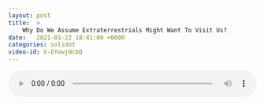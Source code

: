 ```yaml
---
layout: post
title:  >
    Why Do We Assume Extraterrestrials Might Want To Visit Us?
date:   2021-01-22 18:41:00 +0000
categories: solidot
video-id: V-EYewjNcbQ
---
```


<audio src="/assets/030c3ec2cdc441aca3dd2c27ca97a6fc.mp3" style="width: 100%;" controls></audio>

